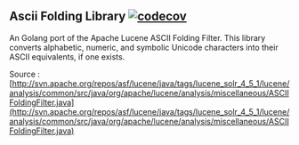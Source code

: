 ## Ascii Folding Library [![codecov](https://codecov.io/gh/hkulekci/ascii-folding/branch/master/graph/badge.svg)](https://codecov.io/gh/hkulekci/ascii-folding)

An Golang port of the Apache Lucene ASCII Folding Filter. This library converts 
alphabetic, numeric, and symbolic Unicode characters into their ASCII 
equivalents, if one exists.

Source : [http://svn.apache.org/repos/asf/lucene/java/tags/lucene_solr_4_5_1/lucene/analysis/common/src/java/org/apache/lucene/analysis/miscellaneous/ASCIIFoldingFilter.java](http://svn.apache.org/repos/asf/lucene/java/tags/lucene_solr_4_5_1/lucene/analysis/common/src/java/org/apache/lucene/analysis/miscellaneous/ASCIIFoldingFilter.java)
